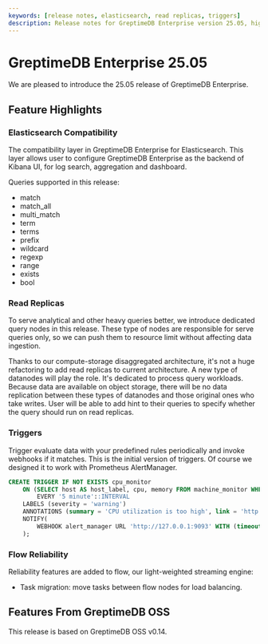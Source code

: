 ```yaml
---
keywords: [release notes, elasticsearch, read replicas, triggers]
description: Release notes for GreptimeDB Enterprise version 25.05, highlighting new features like elasticsearch compatibility, read replicas and triggers.
---
```


# GreptimeDB Enterprise 25.05

We are pleased to introduce the 25.05 release of GreptimeDB Enterprise.

## Feature Highlights

### Elasticsearch Compatibility

The compatibility layer in GreptimeDB Enterprise for Elasticsearch. This layer
allows user to configure GreptimeDB Enterprise as the backend of Kibana UI, for
log search, aggregation and dashboard.

Queries supported in this release:

- match
- match_all
- multi_match
- term
- terms
- prefix
- wildcard
- regexp
- range
- exists
- bool

### Read Replicas

To serve analytical and other heavy queries better, we introduce dedicated query
nodes in this release. These type of nodes are responsible for serve queries
only, so we can push them to resource limit without affecting data ingestion.

Thanks to our compute-storage disaggregated architecture, it's not a huge
refactoring to add read replicas to current architecture. A new type of
datanodes will play the role. It's dedicated to process query workloads. Because
data are available on object storage, there will be no data replication between
these types of datanodes and those original ones who take writes. User will be
able to add hint to their queries to specify whether the query should run on
read replicas.

### Triggers

Trigger evaluate data with your predefined rules periodically and invoke
webhooks if it matches. This is the initial version of triggers. Of course we
designed it to work with Prometheus AlertManager.

```sql
CREATE TRIGGER IF NOT EXISTS cpu_monitor
    ON (SELECT host AS host_label, cpu, memory FROM machine_monitor WHERE cpu > 1)
        EVERY '5 minute'::INTERVAL
    LABELS (severity = 'warning')
    ANNOTATIONS (summary = 'CPU utilization is too high', link = 'http://...')
    NOTIFY(
        WEBHOOK alert_manager URL 'http://127.0.0.1:9093' WITH (timeout="1m")
    );
```

### Flow Reliability

Reliability features are added to flow, our light-weighted streaming engine:

- Task migration: move tasks between flow nodes for load balancing.

## Features From GreptimeDB OSS

This release is based on GreptimeDB OSS v0.14.
